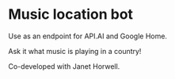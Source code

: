 # Music location bot

Use as an endpoint for API.AI and Google Home.

Ask it what music is playing in a country!

Co-developed with Janet Horwell.